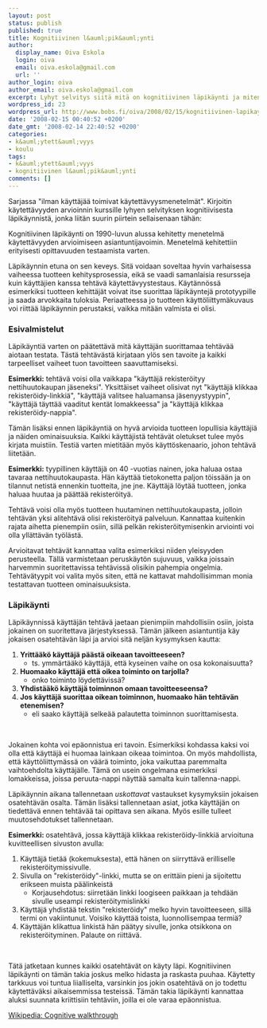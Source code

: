 ```yaml
---
layout: post
status: publish
published: true
title: Kognitiivinen l&auml;pik&auml;ynti
author:
  display_name: Oiva Eskola
  login: oiva
  email: oiva.eskola@gmail.com
  url: ''
author_login: oiva
author_email: oiva.eskola@gmail.com
excerpt: Lyhyt selvitys siitä mitä on kognitiivinen läpikäynti ja miten se tehdään.
wordpress_id: 23
wordpress_url: http://www.bobs.fi/oiva/2008/02/15/kognitiivinen-lapikaynti/
date: '2008-02-15 00:40:52 +0200'
date_gmt: '2008-02-14 22:40:52 +0200'
categories:
- k&auml;ytett&auml;vyys
- koulu
tags:
- k&auml;ytett&auml;vyys
- kognitiivinen l&auml;pik&auml;ynti
comments: []
---
```

<p>Sarjassa "ilman k&auml;ytt&auml;j&auml;&auml; toimivat k&auml;ytett&auml;vyysmenetelm&auml;t". Kirjoitin k&auml;ytett&auml;vyyden arvioinnin kurssille lyhyen selvityksen kognitiivisesta l&auml;pik&auml;ynnist&auml;, jonka liit&auml;n suurin piirtein sellaisenaan t&auml;h&auml;n:</p>
<p>Kognitiivinen l&auml;pik&auml;ynti on 1990-luvun alussa kehitetty menetelm&auml; k&auml;ytett&auml;vyyden arvioimiseen asiantuntijavoimin. Menetelm&auml; kehitettiin erityisesti opittavuuden testaamista varten.</p>
<p>L&auml;pik&auml;ynnin etuna on sen keveys. Sit&auml; voidaan soveltaa hyvin varhaisessa vaiheessa tuotteen kehitysprosessia, eik&auml; se vaadi samanlaisia resursseja kuin k&auml;ytt&auml;jien kanssa teht&auml;v&auml; k&auml;ytett&auml;vyystestaus. K&auml;yt&auml;nn&ouml;ss&auml; esimerkiksi tuotteen kehitt&auml;j&auml;t voivat itse suorittaa l&auml;pik&auml;yntej&auml; prototyypille ja saada arvokkaita tuloksia. Periaatteessa jo tuotteen k&auml;ytt&ouml;liittym&auml;kuvaus voi riitt&auml;&auml; l&auml;pik&auml;ynnin perustaksi, vaikka mit&auml;&auml;n valmista ei olisi.</p>
<h3><a id="more"></a><a id="more-23"></a>Esivalmistelut</h3>
<p>L&auml;pik&auml;ynti&auml; varten on p&auml;&auml;tett&auml;v&auml; mit&auml; k&auml;ytt&auml;j&auml;n suorittamaa teht&auml;v&auml;&auml; aiotaan testata. T&auml;st&auml; teht&auml;v&auml;st&auml; kirjataan yl&ouml;s sen tavoite ja kaikki tarpeelliset vaiheet tuon tavoitteen saavuttamiseksi.</p>
<p><strong>Esimerkki:</strong> teht&auml;v&auml; voisi olla vaikkapa "k&auml;ytt&auml;j&auml; rekister&ouml;ityy nettihuutokaupan j&auml;seneksi". Yksitt&auml;iset vaiheet olisivat nyt "k&auml;ytt&auml;j&auml; klikkaa rekister&ouml;idy-linkki&auml;", "k&auml;ytt&auml;j&auml; valitsee haluamansa j&auml;senyystyypin", "k&auml;ytt&auml;j&auml; t&auml;ytt&auml;&auml; vaaditut kent&auml;t lomakkeessa" ja "k&auml;ytt&auml;j&auml; klikkaa rekister&ouml;idy-nappia".</p>
<p>T&auml;m&auml;n lis&auml;ksi ennen l&auml;pik&auml;ynti&auml; on hyv&auml; arvioida tuotteen lopullisia k&auml;ytt&auml;ji&auml; ja n&auml;iden ominaisuuksia. Kaikki k&auml;ytt&auml;jist&auml; teht&auml;v&auml;t oletukset tulee my&ouml;s kirjata muistiin. Testi&auml; varten mietit&auml;&auml;n my&ouml;s k&auml;ytt&ouml;skenaario, johon teht&auml;v&auml; liitet&auml;&auml;n.</p>
<p><strong> Esimerkki:</strong> tyypillinen k&auml;ytt&auml;j&auml; on 40 -vuotias nainen, joka haluaa ostaa tavaraa nettihuutokaupasta. H&auml;n k&auml;ytt&auml;&auml; tietokonetta paljon t&ouml;iss&auml;&auml;n ja on tilannut netist&auml; ennenkin tuotteita, jne jne. K&auml;ytt&auml;j&auml; l&ouml;yt&auml;&auml; tuotteen, jonka haluaa huutaa ja p&auml;&auml;tt&auml;&auml; rekister&ouml;ity&auml;.</p>
<p>Teht&auml;v&auml; voisi olla my&ouml;s tuotteen huutaminen nettihuutokaupasta, jolloin teht&auml;v&auml;n yksi aliteht&auml;v&auml; olisi rekister&ouml;ity&auml; palveluun. Kannattaa kuitenkin rajata aihetta pienempiin osiin, sill&auml; pelk&auml;n rekister&ouml;itymisenkin arviointi voi olla yll&auml;tt&auml;v&auml;n ty&ouml;l&auml;st&auml;.</p>
<p>Arvioitavat teht&auml;v&auml;t kannattaa valita esimerkiksi niiden yleisyyden perusteella. T&auml;ll&auml; varmistetaan perusk&auml;yt&ouml;n sujuvuus, vaikka joissain harvemmin suoritettavissa teht&auml;viss&auml; olisikin pahempia ongelmia. Teht&auml;v&auml;tyypit voi valita my&ouml;s siten, ett&auml; ne kattavat mahdollisimman monia testattavan tuotteen ominaisuuksista.</p>
<h3>L&auml;pik&auml;ynti</h3>
<p>L&auml;pik&auml;ynniss&auml; k&auml;ytt&auml;j&auml;n teht&auml;v&auml; jaetaan pienimpiin mahdollisiin osiin, joista jokainen on suoritettava j&auml;rjestyksess&auml;. T&auml;m&auml;n j&auml;lkeen asiantuntija k&auml;y jokaisen osateht&auml;v&auml;n l&auml;pi ja arvioi sit&auml; nelj&auml;n kysymyksen kautta:</p>
<ol>
<li><strong>Yritt&auml;&auml;k&ouml; k&auml;ytt&auml;j&auml; p&auml;&auml;st&auml; oikeaan tavoitteeseen?</strong>
<ul>
<li>ts. ymm&auml;rt&auml;&auml;k&ouml; k&auml;ytt&auml;j&auml;, ett&auml; kyseinen vaihe on osa kokonaisuutta?</li>
</ul>
</li>
<li><strong>Huomaako k&auml;ytt&auml;j&auml; ett&auml; oikea toiminto on tarjolla?</strong>
<ul>
<li>onko toiminto l&ouml;ydett&auml;viss&auml;?</li>
</ul>
</li>
<li><strong>Yhdist&auml;&auml;k&ouml; k&auml;ytt&auml;j&auml; toiminnon omaan tavoitteeseensa?</strong></li>
<li><strong>Jos k&auml;ytt&auml;j&auml; suorittaa oikean toiminnon, huomaako h&auml;n teht&auml;v&auml;n etenemisen?</strong>
<ul>
<li>eli saako k&auml;ytt&auml;j&auml; selke&auml;&auml; palautetta toiminnon suorittamisesta.</li>
</ul>
</li>
</ol><br />
<p>Jokainen kohta voi ep&auml;onnistua eri tavoin. Esimerkiksi kohdassa kaksi voi olla ett&auml; k&auml;ytt&auml;j&auml; ei huomaa lainkaan oikeaa toimintoa. On my&ouml;s mahdollista, ett&auml; k&auml;ytt&ouml;liittym&auml;ss&auml; on v&auml;&auml;r&auml; toiminto, joka vaikuttaa paremmalta vaihtoehdolta k&auml;ytt&auml;j&auml;lle. T&auml;m&auml; on usein ongelmana esimerkiksi lomakkeissa, joissa peruuta-nappi n&auml;ytt&auml;&auml; samalta kuin tallenna-nappi.</p>
<p>L&auml;pik&auml;ynnin aikana tallennetaan <em>uskottavat</em> vastaukset kysymyksiin jokaisen osateht&auml;v&auml;n osalta. T&auml;m&auml;n lis&auml;ksi tallennetaan asiat, jotka k&auml;ytt&auml;j&auml;n on tiedett&auml;v&auml; ennen teht&auml;v&auml;&auml; tai opittava sen aikana. My&ouml;s esille tulleet muutosehdotukset tallennetaan.</p>
<p><strong>Esimerkki: </strong>osateht&auml;v&auml;, jossa k&auml;ytt&auml;j&auml; klikkaa rekister&ouml;idy-linkki&auml; arvioituna kuvitteellisen sivuston avulla:</p>
<ol>
<li>K&auml;ytt&auml;j&auml; tiet&auml;&auml; (kokemuksesta), ett&auml; h&auml;nen on siirrytt&auml;v&auml; erilliselle rekister&ouml;itymissivulle.</li>
<li>Sivulla on "rekister&ouml;idy"-linkki, mutta se on eritt&auml;in pieni ja sijoitettu erikseen muista p&auml;&auml;linkeist&auml;
<ul>
<li>Korjausehdotus: siirret&auml;&auml;n linkki loogiseen paikkaan ja tehd&auml;&auml;n sivulle useampi rekister&ouml;itymislinkki</li>
</ul>
</li>
<li>K&auml;ytt&auml;j&auml; yhdist&auml;&auml; tekstin "rekister&ouml;idy" melko hyvin tavoitteeseen, sill&auml; termi on vakiintunut. Voisiko k&auml;ytt&auml;&auml; toista, luonnollisempaa termi&auml;?</li>
<li>K&auml;ytt&auml;j&auml;n klikattua linkist&auml; h&auml;n p&auml;&auml;tyy sivulle, jonka otsikkona on rekister&ouml;ityminen. Palaute on riitt&auml;v&auml;.</li>
</ol><br />
<p>T&auml;t&auml; jatketaan kunnes kaikki osateht&auml;v&auml;t on k&auml;yty l&auml;pi. Kognitiivinen l&auml;pik&auml;ynti on t&auml;m&auml;n takia joskus melko hidasta ja raskasta puuhaa. K&auml;ytetty tarkkuus voi tuntua liialliselta, varsinkin jos jokin osateht&auml;v&auml; on jo todettu k&auml;ytett&auml;v&auml;ksi aikaisemmissa testeiss&auml;. T&auml;m&auml;n takia l&auml;pik&auml;ynti kannattaa aluksi suunnata kriittisiin teht&auml;viin, joilla ei ole varaa ep&auml;onnistua.</p>
<p><a href="http://en.wikipedia.org/wiki/Cognitive_walkthrough">Wikipedia: Cognitive walkthrough</a></p>
